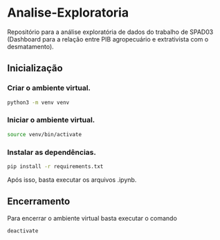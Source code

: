 # Analise-Exploratoria
Repositório para a análise exploratória de dados do trabalho de SPAD03 (Dashboard para a relação entre PIB agropecuário e extrativista com o desmatamento).

## Inicialização
### Criar o ambiente virtual.
```bash
python3 -m venv venv
```
### Iniciar o ambiente virtual.
```bash
source venv/bin/activate
```
### Instalar as dependências.
```bash
pip install -r requirements.txt
```
Após isso, basta executar os arquivos .ipynb.

## Encerramento

Para encerrar o ambiente virtual basta executar o comando
```bash
deactivate
```
